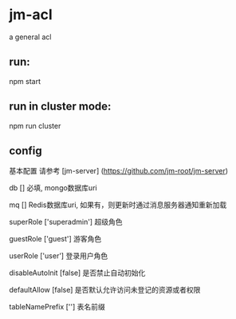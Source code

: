 # jm-acl

a general acl

## run:

npm start

## run in cluster mode:

npm run cluster

## config

基本配置 请参考 [jm-server] (https://github.com/jm-root/jm-server)

db [] 必填, mongo数据库uri

mq [] Redis数据库uri, 如果有，则更新时通过消息服务器通知重新加载

superRole ['superadmin'] 超级角色

guestRole ['guest'] 游客角色

userRole ['user'] 登录用户角色

disableAutoInit [false] 是否禁止自动初始化

defaultAllow [false] 是否默认允许访问未登记的资源或者权限

tableNamePrefix [''] 表名前缀
